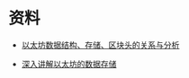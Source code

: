 # 资料

- [以太坊数据结构、存储、区块头的关系与分析](https://blog.csdn.net/weixin_41545330/article/details/79394153)

- [深入讲解以太坊的数据存储](https://juejin.im/post/5a4f3aa9f265da3e5468e08e)
